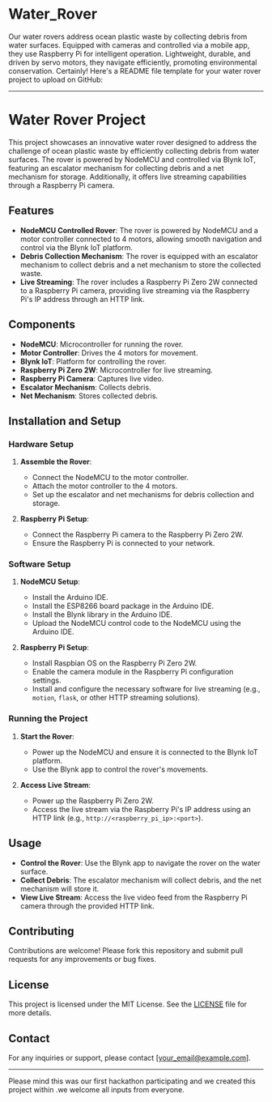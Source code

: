 # Water_Rover
Our water rovers address ocean plastic waste by collecting debris from water surfaces. Equipped with cameras and controlled via a mobile app, they use Raspberry Pi for intelligent operation. Lightweight, durable, and driven by servo motors, they navigate efficiently, promoting environmental conservation.
Certainly! Here's a README file template for your water rover project to upload on GitHub:

---

# Water Rover Project

This project showcases an innovative water rover designed to address the challenge of ocean plastic waste by efficiently collecting debris from water surfaces. The rover is powered by NodeMCU and controlled via Blynk IoT, featuring an escalator mechanism for collecting debris and a net mechanism for storage. Additionally, it offers live streaming capabilities through a Raspberry Pi camera.

## Features

- **NodeMCU Controlled Rover**: The rover is powered by NodeMCU and a motor controller connected to 4 motors, allowing smooth navigation and control via the Blynk IoT platform.
- **Debris Collection Mechanism**: The rover is equipped with an escalator mechanism to collect debris and a net mechanism to store the collected waste.
- **Live Streaming**: The rover includes a Raspberry Pi Zero 2W connected to a Raspberry Pi camera, providing live streaming via the Raspberry Pi's IP address through an HTTP link.

## Components

- **NodeMCU**: Microcontroller for running the rover.
- **Motor Controller**: Drives the 4 motors for movement.
- **Blynk IoT**: Platform for controlling the rover.
- **Raspberry Pi Zero 2W**: Microcontroller for live streaming.
- **Raspberry Pi Camera**: Captures live video.
- **Escalator Mechanism**: Collects debris.
- **Net Mechanism**: Stores collected debris.

## Installation and Setup

### Hardware Setup

1. **Assemble the Rover**:
   - Connect the NodeMCU to the motor controller.
   - Attach the motor controller to the 4 motors.
   - Set up the escalator and net mechanisms for debris collection and storage.

2. **Raspberry Pi Setup**:
   - Connect the Raspberry Pi camera to the Raspberry Pi Zero 2W.
   - Ensure the Raspberry Pi is connected to your network.

### Software Setup

1. **NodeMCU Setup**:
   - Install the Arduino IDE.
   - Install the ESP8266 board package in the Arduino IDE.
   - Install the Blynk library in the Arduino IDE.
   - Upload the NodeMCU control code to the NodeMCU using the Arduino IDE.

2. **Raspberry Pi Setup**:
   - Install Raspbian OS on the Raspberry Pi Zero 2W.
   - Enable the camera module in the Raspberry Pi configuration settings.
   - Install and configure the necessary software for live streaming (e.g., `motion`, `flask`, or other HTTP streaming solutions).

### Running the Project

1. **Start the Rover**:
   - Power up the NodeMCU and ensure it is connected to the Blynk IoT platform.
   - Use the Blynk app to control the rover's movements.

2. **Access Live Stream**:
   - Power up the Raspberry Pi Zero 2W.
   - Access the live stream via the Raspberry Pi's IP address using an HTTP link (e.g., `http://<raspberry_pi_ip>:<port>`).

## Usage

- **Control the Rover**: Use the Blynk app to navigate the rover on the water surface.
- **Collect Debris**: The escalator mechanism will collect debris, and the net mechanism will store it.
- **View Live Stream**: Access the live video feed from the Raspberry Pi camera through the provided HTTP link.

## Contributing

Contributions are welcome! Please fork this repository and submit pull requests for any improvements or bug fixes.

## License

This project is licensed under the MIT License. See the [LICENSE](LICENSE) file for more details.

## Contact

For any inquiries or support, please contact [your_email@example.com].

---

Please mind this was our first hackathon participating and we created this project within .we welcome all inputs from everyone.
